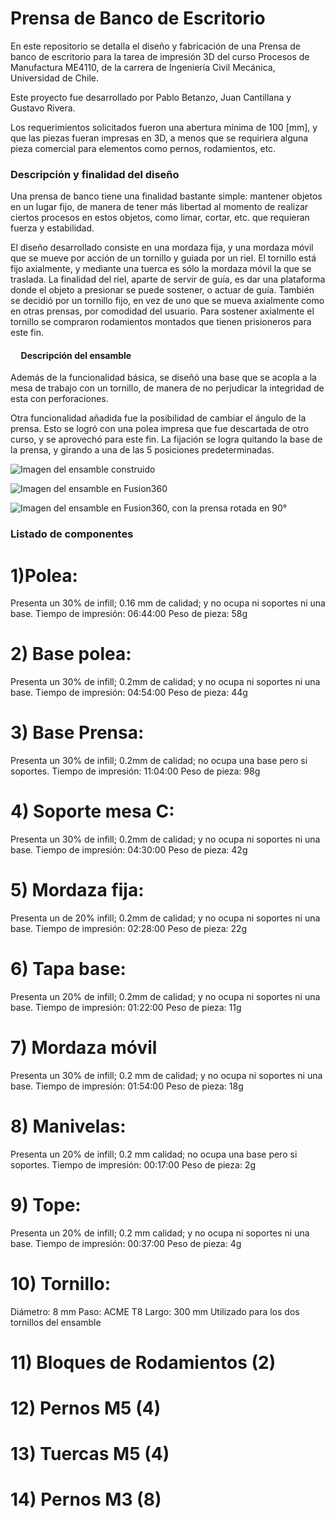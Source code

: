 # Prensa de Banco de Escritorio

En este repositorio se detalla el diseño y fabricación de una Prensa de banco de escritorio para la tarea de impresión 3D del curso Procesos de Manufactura ME4110, de la carrera de Ingeniería Civil Mecánica, Universidad de Chile.

Este proyecto fue desarrollado por Pablo Betanzo, Juan Cantillana y Gustavo Rivera.

Los requerimientos solicitados fueron una abertura mínima de 100 [mm], y que las piezas fueran impresas en 3D, a menos que se requiriera alguna pieza comercial para elementos como pernos, rodamientos, etc.

### Descripción y finalidad del diseño

<p> Una prensa de banco tiene una finalidad bastante simple: mantener objetos en un lugar fijo, de manera de tener más libertad al momento de realizar ciertos procesos en estos objetos, como limar, cortar, etc. que requieran fuerza y estabilidad. </p>

<p> El diseño desarrollado consiste en una mordaza fija, y una mordaza móvil que se mueve por acción de un tornillo y guiada por un riel. El tornillo está fijo axialmente, y mediante una tuerca es sólo la mordaza móvil la que se traslada. La finalidad del riel, aparte de servir de guía, es dar una plataforma donde el objeto a presionar se puede sostener, o actuar de guía. También se decidió por un tornillo fijo, en vez de uno que se mueva axialmente como en otras prensas, por comodidad del usuario. Para sostener axialmente el tornillo se compraron rodamientos montados que tienen prisioneros para este fin. </p>

#### &nbsp;&nbsp;&nbsp;&nbsp; Descripción del ensamble

<p>Además de la funcionalidad básica, se diseñó una base que se acopla a la mesa de trabajo con un tornillo, de manera de no perjudicar la integridad de esta con perforaciones. </p>
<p>Otra funcionalidad añadida fue la posibilidad de cambiar el ángulo de la prensa. Esto se logró con una polea impresa que fue descartada de otro curso, y se aprovechó para este fin. La fijación se logra quitando la base de la prensa, y girando a una de las 5 posiciones predeterminadas.</p>

![Imagen del ensamble construido](imagenes/construccion.jpg)

![Imagen del ensamble en Fusion360](imagenes/fusion1.png)

![Imagen del ensamble en Fusion360, con la prensa rotada en 90°](imagenes/fusion2.png)

### Listado de componentes

# 1)Polea:
Presenta un 30% de infill; 0.16 mm de calidad; y no ocupa ni soportes ni una base.
Tiempo de impresión: 06:44:00
Peso de pieza: 58g

# 2) Base polea:
Presenta un 30% de infill; 0.2mm de calidad; y no ocupa ni soportes ni una base.
Tiempo de impresión: 04:54:00
Peso de pieza: 44g

# 3) Base Prensa:
Presenta un 30% de infill; 0.2mm de calidad; no ocupa una base pero si soportes.
Tiempo de impresión: 11:04:00
Peso de pieza: 98g

# 4) Soporte mesa C:
Presenta un 30% de infill; 0.2mm de calidad; y no ocupa ni soportes ni una base.
Tiempo de impresión: 04:30:00
Peso de pieza: 42g

# 5) Mordaza fija:
Presenta un de 20% infill; 0.2mm de calidad; y no ocupa ni soportes ni una base.
Tiempo de impresión: 02:28:00
Peso de pieza: 22g

# 6) Tapa base:
Presenta un 20% de infill; 0.2mm de calidad; y no ocupa ni soportes ni una base.
Tiempo de impresión: 01:22:00
Peso de pieza: 11g

# 7) Mordaza móvil
Presenta un 30% de infill; 0.2 mm de calidad; y no ocupa ni soportes ni una base.
Tiempo de impresión: 01:54:00
Peso de pieza: 18g

# 8) Manivelas:
Presenta un 20% de infill; 0.2 mm calidad; no ocupa una base pero si soportes.
Tiempo de impresión: 00:17:00
Peso de pieza: 2g

# 9) Tope:
Presenta un 20% de infill; 0.2 mm calidad; y no ocupa ni soportes ni una base.
Tiempo de impresión: 00:37:00
Peso de pieza: 4g

# 10) Tornillo:
Diámetro: 8 mm
Paso: ACME T8
Largo: 300 mm
Utilizado para los dos tornillos del ensamble

# 11) Bloques de Rodamientos (2)

# 12) Pernos M5 (4)

# 13) Tuercas M5 (4)

# 14) Pernos M3 (8)
